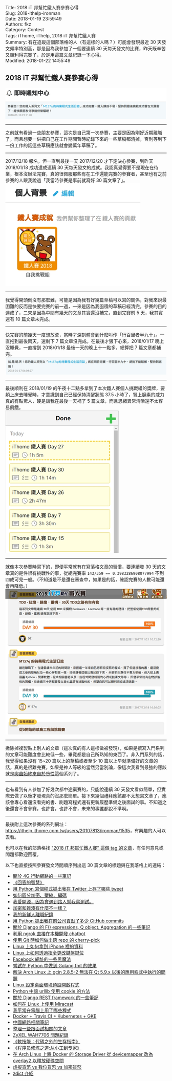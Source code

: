 Title: 2018 iT 邦幫忙鐵人賽參賽心得  
Slug: 2018-ithelp-ironman  
Date: 2018-01-19 23:59:49  
Authors: fkz  
Category: Contest  
Tags: iThome, iThelp, 2018 iT 邦幫忙鐵人賽  
Summary: 有在追蹤這個部落格的人（有這樣的人嗎？）可能會發現最近 30 天發文頻率特別高，那是因為我參加了一個要連續 30 天每天發文的比賽，昨天既辛苦又順利得完賽了，於是用這篇文章紀錄一下心得。  
Modified: 2018-01-22 14:55:49  
  
  
## 2018 iT 邦幫忙鐵人賽參賽心得  
  
![完賽通知](/files/2018-ithelp-ironman/finish-notification.jpg)  
  
---  
  
之前就有看過一些朋友參賽，這次是自己第一次參賽，主要是因為剛好近期離職了，而且想要一併把自己在工作期間暫時紀錄下來的一些草稿都清掉，否則等到下一份工作的話這些草稿應該就會變萬年草稿了。  
  
---  
  
2017/12/18 報名，但一直到最後一天 2017/12/20 才下定決心參賽，到昨天 2018/01/18 成功達成連續 30 天每天發文的成就。我認真覺得要不是現在在待業，根本沒辦法完賽，真的很佩服那些有在工作還能完賽的參賽者，甚至也有之前參賽的人跟我說過「我當時參賽是事前就寫好 30 篇文章了」。  
![鐵人獎牌](/files/2018-ithelp-ironman/medal.jpg)  
  
---  
  
我覺得開頭倒沒有那麼難，可能是因為我有好幾篇草稿可以寫的關係，對我來說最困難的反而是快要完賽的前一週，一來是因為我囤積的草稿已經清完，參賽的目的達成了，二來是因為中間有幾天的文章其實還沒補完，直到完賽前 5 天，我其實還有 10 篇文章未完成。  
  
---  
  
快完賽的前幾天一度想放棄，當時才深刻體會到什麼叫作「行百里者半九十」。一直拖到最後兩天，還剩下 7 篇文章沒完成。在最後才狠下心來，2018/01/17 晚上沒睡覺，一直撐到 2018/01/18 最後一天的晚上十一點多，總算把 7 篇文章都補完。  
![行百里者半九十](/files/2018-ithelp-ironman/last-day-notification.jpg)  
  
---  
  
最後順利在 2018/01/19 的午夜十二點多拿到了本次鐵人賽個人挑戰組的獎牌，要躺上床去睡覺時，才意識到自己已經保持清醒狀態 37.5 小時了，腎上腺素的威力真的有點驚人，硬是讓我在最後一天補了 5 篇文章，而且思緒異常清晰還不太容易飢餓。  
![KanbanFlow 時數](/files/2018-ithelp-ironman/kanbanflow.jpg)  
  
---  
  
就像本次參賽時寫下的，即便平常就有在寫落格文章的習慣，要連續發 30 天的文章真的是件很有挑戰性的事，從總完賽率 `143/359 == 0.3983286908077994` 不到四成可見一般。（不知道是不是還在審查中，如果是的話，確認完賽的人數可能還會再降低。）  
![參賽敘述](/files/2018-ithelp-ironman/intro.jpg)  
  
---  
  
撇除掉複製貼上別人的文章（這次真的有人這樣做被發現），如果是撰寫入門系列的文章可能難度會比較低一些，畢竟都是自己所熟知的東西了。非入門系列的話，我覺得如果沒有 15~20 篇以上的草稿或者至少 10 篇以上早就準備好的文章的話，真的是很難完賽，如果是神人等級的當然另當別論，像這次我看到最強的應該就是[爬蟲始終來自於墮性](https://ithelp.ithome.com.tw/users/20107159/ironman/1325)這個系列了。  
  
---  
  
也有看到有人參加了好幾次都中途棄賽的，只能說連續 30 天發文看似簡單，但實際去做了以後才發現真的沒那麼簡單。接下來幾個禮拜應該都不太想寫文章了，應該會專心看還沒看完的書、刷題寫程式還有更新履歷準備之後面試的事。不知道之後還會不會參賽，也許會，也許不會，未來的事誰都說不準啊。  
  
---  
  
最後附上這次參賽的系列網址：<https://ithelp.ithome.com.tw/users/20107813/ironman/1535>，有興趣的人可以去看。  
  
也可以在我的部落格找 ["2018 iT 邦幫忙鐵人賽" 這個 tag 的文章](/tag/2018-it-bang-bang-mang-tie-ren-sai/)，有任何意見或問題都歡迎回覆。  
  
以下也直接按照參賽發文時間順序列出這 30 篇文章的標題與在我落格上的連結：  
  
+ [關於 4G 行動網路的一些筆記](/posts/2017/12/20/4g-mobile-network-tw/)  
+ [《回答的智慧》](/posts/2017/12/21/how-to-answer-questions-in-a-helpful-way-zh-tw/)  
+ [用 Python 寫個程式抓出我在 Twitter 上存了哪些 tweet](/posts/2017/12/22/write-a-python-script-to-retrieve-twitter-direct-messsages/)  
+ [如何區分加密、壓縮、編碼](/posts/2017/12/23/differences-between-encryption-compression-and-encoding/)  
+ [我愛開源，因為會遇到路人幫我寫測試。](/posts/2017/12/24/i-love-open-source-because-someone-will-write-testings-for-me/)  
+ [加密和雜湊有什麼不一樣？](/posts/2017/12/25/differences-between-encryption-and-hashing/)  
+ [我的新鮮人離職紀錄](/posts/2017/12/26/i-left-my-first-full-time-job/)  
+ [用 Python 抓出我在前公司貢獻了多少 GitHub commits](/posts/2017/12/27/fetch-my-github-commits-in-one-organization-with-python-script/)  
+ [關於 Django 的 F() expressions, Q object, Aggregation 的一些筆記](/posts/2017/12/28/about-django-f-expression-q-object-and-aggregation/)  
+ [利用 ngrok 直接在本機開發 chatbot](/posts/2017/12/29/ngrok-https-proxy-to-write-chatbot-in-localhost/)  
+ [使用 Git 時如何做出跨 repo 的 cherry-pick](/posts/2017/12/30/git-cross-repo-cherry-pick/)  
+ [Linux 上如何拿到 iPhone 裡的資料](/posts/2017/12/31/mount-iphone-on-linux/)  
+ [Linux 上如何透過指令更改鍵盤鍵位](/posts/2018/01/01/change-keymap-on-linux/)  
+ [Facebook 網址的一些黑魔法](/posts/2018/01/02/tips-about-facebook-url/)  
+ [嘗試在 Python 中做到 Golang fmt 的效果](/posts/2018/01/03/try-to-do-gofmt-in-python/)  
+ [解決 Arch Linux 上 gcin 2.8.5-2 無法在 Qt 5.9.x 以後的應用程式中執行的問題](/posts/2018/01/04/solution-for-gcin-2-8-5-2-cannot-run-in-application-using-qt-after-5-9-x-on-arch-linux/)  
+ [Linux 設定桌面環境預設開啟程式](/posts/2018/01/05/set-default-application-in-desktop-environment-on-linux/)  
+ [Python 中讓 urllib 使用 cookie 的方法](/posts/2018/01/06/use-cookie-with-urllib-in-python/)  
+ [關於 Django REST framework 的一些筆記](/posts/2018/01/07/django-rest-framework-note/)  
+ [如何在 Linux 上使用 Miracast](/posts/2018/01/08/miracast-on-linux/)  
+ [我平常在電腦上用了哪些程式](/posts/2018/01/09/tools-i-use/)  
+ [Docker + Travis CI + Kubernetes + GKE](/posts/2018/01/10/docker-travis-ci-kubernetes-gke/)  
+ [中國網路相關筆記](/posts/2018/01/11/dealing-with-china-network/)  
+ [整理一些跟面試相關的文章](/posts/2018/01/12/articles-related-to-interview/)  
+ [ZyXEL WAH7706 問題紀錄](/posts/2018/01/13/zyxel-wah7706/)  
+ [《軟技能：代碼之外的生存指南》](/posts/2018/01/14/soft-skiils-the-software-developers-life-manual/)  
+ [《程序员修炼之道:从小工到专家》](/posts/2018/01/15/the-pragmatic-programmer-from-journeyman-to-master/)  
+ [在 Arch Linux 上將 Docker 的 Storage Driver 從 devicemapper 改為 overlay2 以釋放硬碟空間](/posts/2018/01/16/change-docker-storage-driver-from-devicemapper-to-overlay2-to-free-your-disk-space-on-arch-linux/)  
+ [虛擬貨幣 vs 數位貨幣 vs 加密貨幣](/posts/2018/01/17/virtual-currency-vs-digital-currency-vs-cryptocurrency/)  
+ [zdict 介紹](/posts/2018/01/18/zdict-intro/)  
